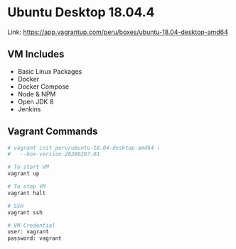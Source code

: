 # Ubuntu Desktop 18.04.4

Link: https://app.vagrantup.com/peru/boxes/ubuntu-18.04-desktop-amd64

## VM Includes

- Basic Linux Packages
- Docker
- Docker Compose
- Node & NPM
- Open JDK 8
- Jenkins

## Vagrant Commands

```bash
# vagrant init peru/ubuntu-18.04-desktop-amd64 \
#   --box-version 20200207.01

# To start VM
vagrant up

# To stop VM 
vagrant halt

# SSH
vagrant ssh

# VM Credential
user: vagrant
password: vagrant
```
